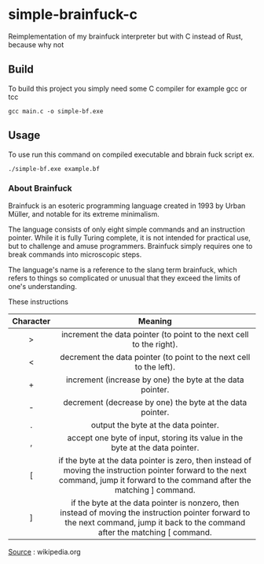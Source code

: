 # simple-brainfuck-c
Reimplementation of my brainfuck interpreter but with C instead of Rust, because why not
## Build
To build this project you simply need some C compiler for example gcc or tcc
```
gcc main.c -o simple-bf.exe
```
## Usage
To use run this command on compiled executable and bbrain fuck script ex.
```
./simple-bf.exe example.bf
```
### About Brainfuck
Brainfuck is an esoteric programming language created in 1993 by Urban Müller, and notable for its extreme minimalism.

The language consists of only eight simple commands and an instruction pointer. While it is fully Turing complete, it is not intended for practical use, but to challenge and amuse programmers. Brainfuck simply requires one to break commands into microscopic steps.

The language's name is a reference to the slang term brainfuck, which refers to things so complicated or unusual that they exceed the limits of one's understanding.

These instructions

<table>
    <thead>
            <tr>
            <th align="center">Character</th>
            <th align="center">Meaning</th>
        </tr>
    </thead>
    <tbody>
    <tr>
        <td align="center"> > </td>
        <td align="center">increment the data pointer (to point to the next cell to the right).</td>
    </tr>
    <tr>
        <td align="center"> < </td>
        <td align="center">decrement the data pointer (to point to the next cell to the left).</td>
    </tr>
    <tr>
        <td align="center"> + </td>
        <td align="center">increment (increase by one) the byte at the data pointer.</td>
    </tr>
    <tr>
        <td align="center"> - </td>
        <td align="center">	decrement (decrease by one) the byte at the data pointer.</td>
    </tr>
    <tr>
        <td align="center"> . </td>
        <td align="center">output the byte at the data pointer.</td>
    </tr>
    <tr>
        <td align="center"> , </td>
        <td align="center">accept one byte of input, storing its value in the byte at the data pointer.</td>
    </tr>
    <tr>
        <td align="center"> [ </td>
        <td align="center">if the byte at the data pointer is zero, then instead of moving the instruction pointer forward to the next command, jump it forward to the command after the matching ] command.</td>
    </tr>
    <tr>
        <td align="center"> ] </td>
        <td align="center">if the byte at the data pointer is nonzero, then instead of moving the instruction pointer forward to the next command, jump it back to the command after the matching [ command.</td>
    </tr>
    </tbody>
</table>

[Source](https://en.wikipedia.org/wiki/Brainfuck) : wikipedia.org